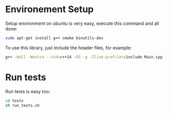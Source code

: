 # Environement Setup

Setup environment on ubuntu is very easy, execute this command and all done:

``` bash
sudo apt-get install g++ cmake binutils-dev
```

To use this library, just include the header files, for example:

``` bash
g++ -Wall -Wextra --std=c++14 -O3 -g -Ilive-profiler/include Main.cpp -lbfd
```

# Run tests

Run tests is easy too:

``` bash
cd tests
sh run_tests.sh
```
